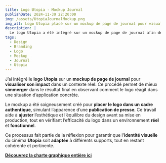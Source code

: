 ```yaml
---  
title: Logo Utopia - Mockup Journal  
publishDate: 2024-11-30 22:20:00  
img: /assets/UtopiaJournalMockup.png  
img_alt: Logo Utopia placé sur un mockup de page de journal pour visualiser l’impact du design dans un contexte réel.  
description: |  
  Le logo Utopia a été intégré sur un mockup de page de journal afin de mieux visualiser son impact visuel dans un contexte réel et immersif.  
tags:  
  - Design  
  - Branding  
  - Logo  
  - Mockup  
  - Journal  
  - Utopia  
---  
```


J’ai intégré le **logo Utopia** sur un **mockup de page de journal** pour **visualiser son impact** dans un contexte réel. Ce procédé permet de mieux **simmerger** dans le résultat final en observant comment le logo réagit dans une situation d’application concrète.  

Le mockup a été soigneusement créé pour **placer le logo dans un cadre authentique**, simulant l’apparence d’une **publication de presse**. Ce travail aide à **ajuster** l’esthétique et l’équilibre du design avant sa mise en production, tout en vérifiant l’efficacité du logo dans un environnement **réel** et **fonctionnel**.  

Ce processus fait partie de la réflexion pour garantir que l'**identité visuelle** du cinéma **Utopia** soit **adaptée** à différents supports, tout en restant cohérente et pertinente.  

**[Découvrez la charte graphique entière ici](/components/UtopiaPDF.pdf)**
